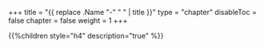 +++
title = "{{ replace .Name "-" " " | title }}"
type = "chapter"
disableToc = false
chapter = false
weight = 1
+++

{{%children style="h4" description="true" %}}
